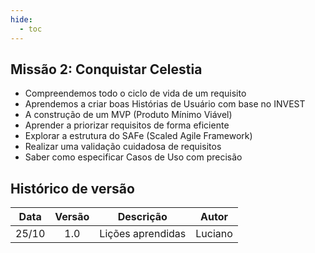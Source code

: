 ```yaml
---
hide:
  - toc
---
```


## Missão 2: Conquistar Celestia

<ul style="text-align:justify;">
  <li>Compreendemos todo o ciclo de vida de um requisito</li>
  <li>Aprendemos a criar boas Histórias de Usuário com base no INVEST</li>
  <li>A construção de um MVP (Produto Mínimo Viável)</li>
  <li>Aprender a priorizar requisitos de forma eficiente</li>
  <li>Explorar a estrutura do SAFe (Scaled Agile Framework)</li>
  <li>Realizar uma validação cuidadosa de requisitos</li>
  <li>Saber como especificar Casos de Uso com precisão</li>
</ul>

## Histórico de versão

| Data  | Versão | Descrição        | Autor |
| :---: | :----: | ---------------- | ----- |
| 25/10 |  1.0   | Lições aprendidas | Luciano |